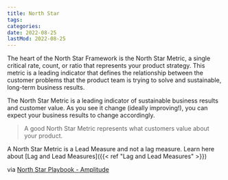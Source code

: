 ```yaml
---
title: North Star
tags:
categories:
date: 2022-08-25
lastMod: 2022-08-25
---
```

The heart of the North Star Framework is the North Star Metric, a single critical rate, count, or ratio that represents your product strategy. This metric is a leading indicator that defines the relationship between the customer problems that the product team is trying to solve and sustainable, long-term business results.

The North Star Metric is a leading indicator of sustainable business results and customer value. As you see it change (ideally improving!), you can expect your business results to change accordingly.

> A good North Star Metric represents what customers value about your product.

A North Star Metric is a Lead Measure and not a lag measure. Learn here about [Lag and Lead Measures]({{< ref "Lag and Lead Measures" >}})

via [North Star Playbook - Amplitude](https://amplitude.com/north-star#:~:text=To%20address%20customer%20problems%20and,aligns%20with%20the%20bigger%20picture.)
